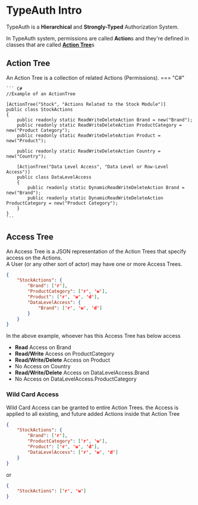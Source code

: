 # TypeAuth Intro

TypeAuth is a **Hierarchical** and **Strongly-Typed** Authorization System.   
   
In TypeAuth system, permissions are called **Action**s and they're defined in classes that are called [**Action Tree**](#action-tree)s

## Action Tree
An Action Tree is a collection of related Actions (Permissions).
=== "C#"

    ``` C#
    //Example of an ActionTree

    [ActionTree("Stock", "Actions Related to the Stock Module")]
    public class StockActions
    {
        public readonly static ReadWriteDeleteAction Brand = new("Brand");
        public readonly static ReadWriteDeleteAction ProductCategory = new("Product Category");
        public readonly static ReadWriteDeleteAction Product = new("Product");

        public readonly static ReadWriteDeleteAction Country = new("Country");

        [ActionTree("Data Level Access", "Data Level or Row-Level Access")]
        public class DataLevelAccess
        {
            public readonly static DynamicReadWriteDeleteAction Brand = new("Brand"); 
            public readonly static DynamicReadWriteDeleteAction ProductCategory = new("Product Category"); 
        }
    }
    ```

## Access Tree
An Access Tree is a JSON representation of the Action Trees that specify access on the Actions.   
A User (or any other sort of actor) may have one or more Access Trees.
``` JSON
{
    "StockActions": {
        "Brand": ['r'],
        "ProductCategory": ['r', 'w'],
        "Product": ['r', 'w', 'd'],
        "DataLevelAccess": {
            "Brand": ['r', 'w', 'd']
        }
    }
}
```
In the above example, whoever has this Access Tree has below access

 * **Read** Access on Brand
 * **Read/Write** Access on ProductCategory
 * **Read/Write/Delete** Access on Product
 * No Access on Country
 * **Read/Write/Delete** Access on DataLevelAccess.Brand
 * No Access on DataLevelAccess.ProductCategory


### Wild Card Access
Wild Card Access can be granted to entire Action Trees. the Access is applied to all existing, and future added Actions inside that Action Tree
``` JSON hl_lines="6" 
{
    "StockActions": {
        "Brand": ['r'],
        "ProductCategory": ['r', 'w'],
        "Product": ['r', 'w', 'd'],
        "DataLevelAccess": ['r', 'w', 'd']
    }
}
```
or
``` JSON hl_lines="2" 
{
    "StockActions": ['r', 'w']
}
```